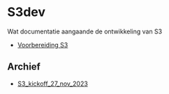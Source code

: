 # S3dev

Wat documentatie aangaande de ontwikkeling van S3

- [Voorbereiding S3](./Voorbereiding_S3/Voorbereiding_S3.md)

## Archief

- [S3_kickoff_27_nov_2023](./S3_kickoff_27_nov_2023/Voorbereiding_S3_kickoff_27_nov_2023.md)
